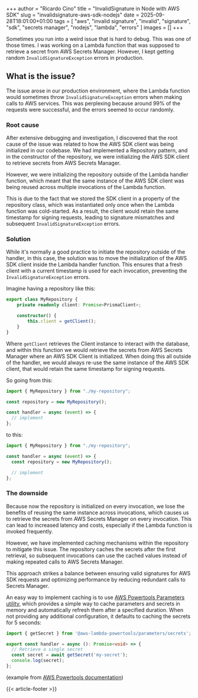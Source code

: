 +++
author = "Ricardo Cino"
title = "InvalidSignature in Node with AWS SDK"
slug = "invalidsignature-aws-sdk-nodejs"
date = 2025-09-28T18:01:00+01:00
tags = [
    "aws",
    "invalid signature",
    "invalid",
    "signature",
    "sdk",
    "secrets manager",
    "nodejs",
    "lambda",
    "errors"
]
images = []
+++

Sometimes you run into a weird issue that is hard to debug. This was one of those times. I was working on a Lambda function that was supposed to retrieve a secret from AWS Secrets Manager. However, I kept getting random `InvalidSignatureException` errors in production.

<!--more-->

## What is the issue?

The issue arose in our production environment, where the Lambda function would sometimes throw `InvalidSignatureException` errors when making calls to AWS services. This was perplexing because around 99% of the requests were successful, and the errors seemed to occur randomly.

### Root cause

After extensive debugging and investigation, I discovered that the root cause of the issue was related to how the AWS SDK client was being initialized in our codebase. We had implemented a Repository pattern, and in the constructor of the repository, we were initializing the AWS SDK client to retrieve secrets from AWS Secrets Manager.

However, we were initializing the repository outside of the Lambda handler function, which meant that the same instance of the AWS SDK client was being reused across multiple invocations of the Lambda function.

This is due to the fact that we stored the SDK client in a property of the repository class, which was instantiated only once when the Lambda function was cold-started. As a result, the client would retain the same timestamp for signing requests, leading to signature mismatches and subsequent `InvalidSignatureException` errors.

### Solution

While it's normally a good practice to initiate the repository outside of the handler, in this case, the solution was to move the initialization of the AWS SDK client inside the Lambda handler function. This ensures that a fresh client with a current timestamp is used for each invocation, preventing the `InvalidSignatureException` errors.

Imagine having a repository like this:

```typescript
export class MyRepository {
    private readonly client: Promise<PrismaClient>;

    constructor() {
        this.client = getClient();
    }
}
```

Where `getClient` retrieves the Client instance to interact with the database, and within this function we would retrieve the secrets from AWS Secrets Manager where an AWS SDK Client is initialized. When doing this all outside of the handler, we would always re-use the same instance of the AWS SDK client, that would retain the same timestamp for signing requests.

So going from this:

```typescript
import { MyRepository } from "./my-repository";

const repository = new MyRepository();

const handler = async (event) => {
  // implement
};
```

to this:

```typescript
import { MyRepository } from "./my-repository";

const handler = async (event) => {
  const repository = new MyRepository();

  // implement
};
```

### The downside

Because now the repository is initialized on every invocation, we lose the benefits of reusing the same instance across invocations, which causes us to retrieve the secrets from AWS Secrets Manager on every invocation. This can lead to increased latency and costs, especially if the Lambda function is invoked frequently.

However, we have implemented caching mechanisms within the repository to mitigate this issue. The repository caches the secrets after the first retrieval, so subsequent invocations can use the cached values instead of making repeated calls to AWS Secrets Manager.

This approach strikes a balance between ensuring valid signatures for AWS SDK requests and optimizing performance by reducing redundant calls to Secrets Manager.

An easy way to implement caching is to use <a href="https://docs.powertools.aws.dev/lambda/typescript/latest/features/parameters/#fetching-secrets" target="_blank">AWS Powertools Parameters utility</a>, which provides a simple way to cache parameters and secrets in memory and automatically refresh them after a specified duration. When not providing any additional configuration, it defaults to caching the secrets for 5 seconds:

```typescript
import { getSecret } from '@aws-lambda-powertools/parameters/secrets';

export const handler = async (): Promise<void> => {
  // Retrieve a single secret
  const secret = await getSecret('my-secret');
  console.log(secret);
};
```
(example from <a href="https://docs.powertools.aws.dev/lambda/typescript/latest/features/parameters/#fetching-secrets" target="_blank">AWS Powertools documentation</a>)

{{< article-footer >}}
